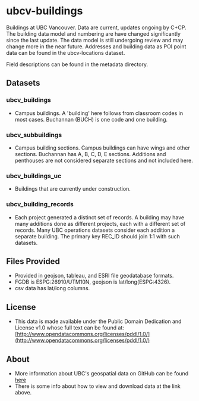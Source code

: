 ubcv-buildings
==============

Buildings at UBC Vancouver. Data are current, updates ongoing by C+CP.
The building data model and numbering are have changed significantly since the
last update. The data model is still undergoing review and may change
more in the near future. Addresses and building data as POI point data can be found in the ubcv-locations dataset.

Field descriptions can be found in the metadata directory.

Datasets
--------
### ubcv_buildings
* Campus buildings. A 'building' here follows from classroom codes in most cases. Buchannan (BUCH) is one code and one building.
### ubcv_subbuildings
* Campus building sections. Campus buildings can have wings and other sections.
   Buchannan has A, B, C, D, E sections. Additions and penthouses are
   not considered separate sections and not included here.
### ubcv_buildings_uc
* Buildings that are currently under construction.
### ubcv_building_records
* Each project generated a distinct set of records. A building may have many additions done as different projects, each with a different set of records. Many UBC operations datasets consider each addition a separate building. The primary key REC_ID should join 1:1 with such datasets.

Files Provided
--------------
* Provided in geojson, tableau, and ESRI file geodatabase formats.
* FGDB is ESPG:26910/UTM10N, geojson is lat/long(ESPG:4326).
* csv data has lat/long columns.

License
-------
* This data is made available under the Public Domain Dedication and License v1.0 whose full text can be found at: [http://www.opendatacommons.org/licenses/pddl/1.0/](http://www.opendatacommons.org/licenses/pddl/1.0/)

About
-----
* More information about UBC's geospatial data on GitHub can be found [here](https://github.com/UBCGeodata/opendata)
* There is some info about how to view and download data at the link above.
